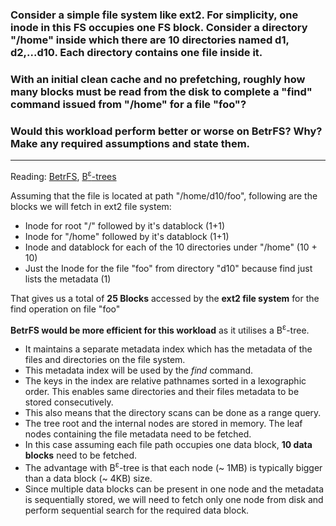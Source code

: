 ### Consider a simple file system like ext2. For simplicity, one inode in this FS occupies one FS block. Consider a directory "/home" inside which there are 10 directories named d1, d2,...d10. Each directory contains one file inside it.
### With an initial clean cache and no prefetching, roughly how many blocks must be read from the disk to complete a "find" command issued from "/home" for a file "foo"?
### Would this workload perform better or worse on BetrFS? Why? Make any required assumptions and state them.
---
Reading: [BetrFS](https://www.usenix.org/system/files/conference/fast15/fast15-paper-jannen_william.pdf), [B<sup>&#949;</sup>-trees](https://www.usenix.org/system/files/login/articles/login_oct15_05_bender.pdf)

Assuming that the file is located at path "/home/d10/foo", following are the blocks we will fetch in ext2 file system:
- Inode for root "/" followed by it's datablock (1+1)
- Inode for "/home" followed by it's datablock (1+1)
- Inode and datablock for each of the 10 directories under "/home" (10 + 10)
- Just the Inode for the file "foo" from directory "d10" because find just lists the metadata (1)

That gives us a total of **25 Blocks** accessed by the **ext2 file system** for the find operation on file "foo"

**BetrFS would be more efficient for this workload** as it utilises a B<sup>&#949;</sup>-tree. 
- It maintains a separate metadata index which has the metadata of the files and directories on the file system.
- This metadata index will be used by the *find* command.
- The keys in the index are relative pathnames sorted in a lexographic order. This enables same directories and their files metadata to be stored consecutively.
- This also means that the directory scans can be done as a range query.
- The tree root and the internal nodes are stored in memory. The leaf nodes containing the file metadata need to be fetched.
- In this case assuming each file path occupies one data block, **10 data blocks** need to be fetched.
- The advantage with B<sup>&#949;</sup>-tree is that each node (~ 1MB) is typically bigger than a data block (~ 4KB) size.
- Since multiple data blocks can be present in one node and the metadata is sequentially stored, we will need to fetch only one node from disk and perform sequential search for the required data block.

